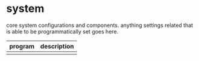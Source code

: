 # system 

core system configurations and components. 
anything settings related that is able to be programmatically set goes here.

| program | description |
| --- | --- |
| | | 
